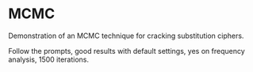 # MCMC
Demonstration of an MCMC technique for cracking substitution ciphers.

Follow the prompts, good results with default settings, yes on frequency analysis, 1500 iterations.
